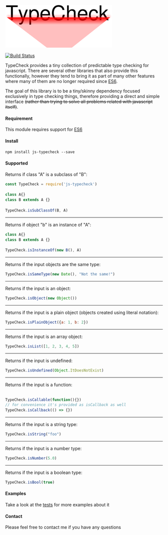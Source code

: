 <img src="data/logo.png"/>


[![Build Status](https://travis-ci.org/paulondc/js-typecheck.svg?branch=master)](https://travis-ci.org/paulondc/js-typecheck)

TypeCheck provides a tiny collection of predictable type checking for javascript. There are several other libraries that also provide this functionally, however they tend to bring it as part of many other features where many of them are no longer required since [ES6](http://es6-features.org).

The goal of this library is to be a tiny/skinny dependency focused exclusively in type checking things, therefore providing a direct and simple interface ~~(rather than trying to solve all problems related with javascript itself)~~.

#### Requirement
This module requires support for [ES6](http://es6-features.org)

#### Install
```
npm install js-typecheck --save
```

#### Supported

Returns if class "A" is a subclass of "B":
```javascript
const TypeCheck = require('js-typecheck')

class A{}
class B extends A {}

TypeCheck.isSubClassOf(B, A)
```
---
Returns if object "b" is an instance of "A":
```javascript
class A{}
class B extends A {}

TypeCheck.isInstanceOf(new B(), A)
```
---
Returns if the input objects are the same type:
```javascript
TypeCheck.isSameType(new Date(), "Not the same!")
```
---
Returns if the input is an object:
```javascript
TypeCheck.isObject(new Object())
```
---
Returns if the input is a plain object (objects created using literal notation):
```javascript
TypeCheck.isPlainObject({a: 1, b: 2})
```
---
Returns if the input is an array object:
```javascript
TypeCheck.isList([1, 2, 3, 4, 5])
```
---
Returns if the input is undefined:
```javascript
TypeCheck.isUndefined(Object.ItDoesNotExist)
```
---
Returns if the input is a function:
```javascript

TypeCheck.isCallable(function(){})
// for convenience it's provided as isCallback as well
TypeCheck.isCallback(() => {})
```
---
Returns if the input is a string type:
```javascript
TypeCheck.isString("foo")
```
---
Returns if the input is a number type:
```javascript
TypeCheck.isNumber(5.0)
```
---
Returns if the input is a boolean type:
```javascript
TypeCheck.isBool(true)
```

#### Examples
Take a look at the [tests](test/main.js) for more examples about it

#### Contact
Please feel free to contact me if you have any questions
